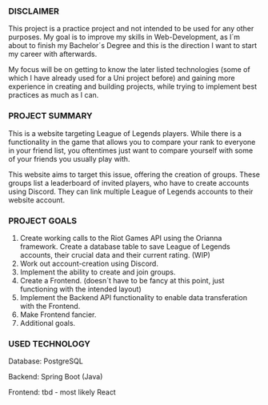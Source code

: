 ### DISCLAIMER
This project is a practice project and not intended to be used for any other purposes. My goal is to improve my skills in Web-Development, as I´m about to finish my Bachelor´s Degree and this is the direction I want to start my career with afterwards.

My focus will be on getting to know the later listed technologies (some of which I have already used for a Uni project before) and gaining more experience in creating and building projects, while trying to implement best practices as much as I can.

### PROJECT SUMMARY
This is a website targeting League of Legends players. While there is a functionality in the game that allows you to compare your rank to everyone in your friend list, you oftentimes just want to compare yourself with some of your friends you usually play with.

This website aims to target this issue, offering the creation of groups. These groups list a leaderboard of invited players, who have to create accounts using Discord. They can link multiple League of Legends accounts to their website account.

### PROJECT GOALS
1.  Create working calls to the Riot Games API using the Orianna framework. Create a database table to save League of Legends accounts, their crucial data and their current rating. (WIP)
2.  Work out account-creation using Discord.
3.  Implement the ability to create and join groups.
4.  Create a Frontend. (doesn´t have to be fancy at this point, just functioning with the intended layout)
5.  Implement the Backend API functionality to enable data transferation with the Frontend.
6.  Make Frontend fancier.
7.  Additional goals.

### USED TECHNOLOGY
Database:  PostgreSQL

Backend:   Spring Boot (Java)

Frontend:  tbd - most likely React
